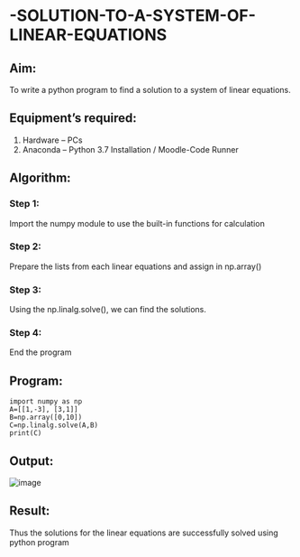 # -SOLUTION-TO-A-SYSTEM-OF-LINEAR-EQUATIONS
## Aim:
To write a python program to find a solution to a system of linear equations.
## Equipment’s required:
1. 	Hardware – PCs
2. 	Anaconda – Python 3.7 Installation / Moodle-Code Runner
## Algorithm:
### Step 1: 
Import the numpy module to use the built-in functions for calculation
### Step 2: 
Prepare the lists from each linear equations and assign in np.array()
### Step 3: 
Using the np.linalg.solve(), we can find the solutions.
### Step 4: 
End the program
## Program:
```
import numpy as np
A=[[1,-3], [3,1]]
B=np.array([0,10])
C=np.linalg.solve(A,B)
print(C)
```
## Output:
![image](https://github.com/user-attachments/assets/1a1b898b-70c4-4739-9917-5e34de9e3b4a)

## Result: 
Thus the solutions for the linear equations are successfully solved using python program

